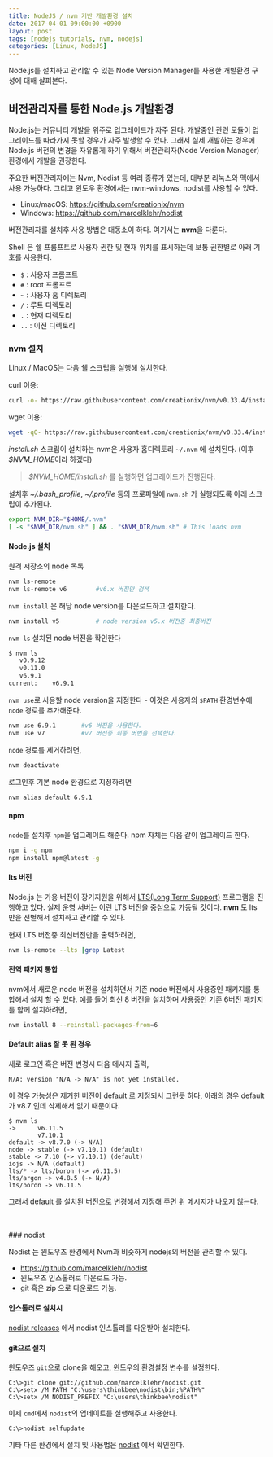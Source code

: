 ```yaml
---
title: NodeJS / nvm 기반 개발환경 설치
date: 2017-04-01 09:00:00 +0900
layout: post
tags: [nodejs tutorials, nvm, nodejs]
categories: [Linux, NodeJS]
---
```


Node.js를 설치하고 관리할 수 있는 Node Version Manager를 사용한 개발환경 구성에 대해 살펴본다.



## 버전관리자를 통한 Node.js 개발환경

Node.js는 커뮤니티 개발을 위주로 업그레이드가 자주 된다. 개발중인 관련 모듈이 업그레이드를 따라가지 못할 경우가 자주 발생할 수 있다. 그래서 실제 개발하는 경우에 Node.js 버전의 변경을 자유롭게 하기 위해서 버전관리자(Node Version Manager) 환경에서 개발을 권장한다. 

주요한 버전관리자에는 Nvm, Nodist 등 여러 종류가 있는데, 대부분 리눅스와 맥에서 사용 가능하다. 그리고 윈도우 환경에서는 nvm-windows, nodist를 사용할 수 있다.

 - Linux/macOS: https://github.com/creationix/nvm
 - Windows: https://github.com/marcelklehr/nodist

버전관리자를 설치후 사용 방법은 대동소이 하다. 여기서는 **nvm**을 다룬다.

Shell 은 쉘 프롬프트로 사용자 권한 및 현재 위치를 표시하는데 보통 권한별로 아래 기호를 사용한다.<br/>

- `$` : 사용자 프롬프트
- `#` : root 프롬프트
- `~` : 사용자 홈 디렉토리
- `/` : 루트 디렉토리
- `.` : 현재 디렉토리
- `..` : 이전 디렉토리


### nvm 설치

Linux / MacOS는 다음 쉘 스크립을 실행해 설치한다.

curl 이용:

```sh
curl -o- https://raw.githubusercontent.com/creationix/nvm/v0.33.4/install.sh | bash
```

wget 이용:

```sh
wget -qO- https://raw.githubusercontent.com/creationix/nvm/v0.33.4/install.sh | bash
```

*install.sh* 스크립이 설치하는 nvm은 사용자 홈디렉토리 `~/.nvm` 에 설치된다. (이후 *$NVM_HOME*이라 하겠다)

> *$NVM_HOME/install.sh* 를 실행하면 업그레이드가 진행된다.

설치후 *~/.bash_profile*, *~/.profile* 등의 프로파일에 `nvm.sh` 가 실행되도록 아래 스크립이 추가된다.

```sh
export NVM_DIR="$HOME/.nvm"
[ -s "$NVM_DIR/nvm.sh" ] && . "$NVM_DIR/nvm.sh" # This loads nvm
```


#### Node.js 설치

원격 저장소의 node 목록

```sh
nvm ls-remote
nvm ls-remote v6        #v6.x 버전만 검색
```

`nvm install` 은 해당 node version를 다운로드하고 설치한다.

```sh
nvm install v5          # node version v5.x 버전중 최종버전
```

`nvm ls` 설치된 node 버전을 확인한다

```sh
$ nvm ls
   v0.9.12
   v0.11.0
   v6.9.1
current:    v6.9.1
```

`nvm use`로 사용할 node version을 지정한다 - 이것은 사용자의 `$PATH` 환경변수에 `node` 경로를 추가해준다.

```sh
nvm use 6.9.1       #v6 버전을 사용한다.
nvm use v7          #v7 버전중 최종 버번을 선택한다.
```

`node` 경로를 제거하려면,

```sh
nvm deactivate
```


로그인후 기본 node 환경으로 지정하려면

```sh
nvm alias default 6.9.1
```



#### npm

`node`를 설치후 `npm`을 업그레이드 해준다. npm 자체는 다음 같이 업그레이드 한다.

```sh
npm i -g npm
npm install npm@latest -g
```


#### lts 버전

Node.js 는 가용 버전이 장기지원을 위해서 [LTS(Long Term Support)](https://github.com/nodejs/Release) 프로그램을 진행하고 있다. 실제 운영 서버는 이런 LTS 버전을 중심으로 가동될 것이다. **nvm** 도 lts 만을 선별해서 설치하고 관리할 수 있다.

현재 LTS 버전중 최신버전만을 출력하려면,

```sh
nvm ls-remote --lts |grep Latest
```


#### 전역 패키지 통합

nvm에서 새로운 node 버전을 설치하면서 기존 node 버전에서 사용중인 패키지를 통합해서 설치 할 수 있다.  예를 들어 최신 8 버전을 설치하며 사용중인 기존 6버전 패키지를 함께 설치하려면,

```sh
nvm install 8 --reinstall-packages-from=6
```



#### Default alias 잘 못 된 경우

새로 로그인 혹은 버전 변경시 다음 메시지 출력,

```
N/A: version "N/A -> N/A" is not yet installed.
```

이 경우 가능성은 제거한 버전이 default 로 지정되서 그런듯 하다, 아래의 경우 default가 v8.7 인데 삭제해서 없기 때문이다.

```
$ nvm ls
->      v6.11.5
        v7.10.1
default -> v8.7.0 (-> N/A)
node -> stable (-> v7.10.1) (default)
stable -> 7.10 (-> v7.10.1) (default)
iojs -> N/A (default)
lts/* -> lts/boron (-> v6.11.5)
lts/argon -> v4.8.5 (-> N/A)
lts/boron -> v6.11.5
```

그래서 default 를 설치된 버전으로 변경해서 지정해 주면 위 메시지가 나오지 않는다.


<br/>
<br/>
### nodist

Nodist 는 윈도우즈 환경에서 Nvm과 비슷하게 nodejs의 버전을 관리할 수 있다.
 - https://github.com/marcelklehr/nodist
 - 윈도우즈 인스톨러로 다운로드 가능.
 - git 혹은 zip 으로 다운로드 가능.

#### 인스톨러로 설치시

[nodist releases](https://github.com/marcelklehr/nodist/releases) 에서 nodist 인스톨러를 다운받아 설치한다.

#### git으로 설치

윈도우즈 `git`으로 clone을 해오고, 윈도우의 환경설정 변수를 설정한다.

```
C:\>git clone git://github.com/marcelklehr/nodist.git
C:\>setx /M PATH "C:\users\thinkbee\nodist\bin;%PATH%"
C:\>setx /M NODIST_PREFIX "C:\users\thinkbee\nodist"
```

이제 `cmd`에서 `nodist`의 업데이트를 실행해주고 사용한다.

```
C:\>nodist selfupdate
```

기타 다른 환경에서 설치 및 사용법은 [nodist](https://github.com/marcelklehr/nodist) 에서 확인한다.
